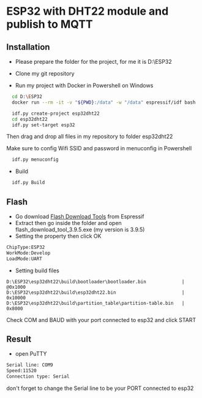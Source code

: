 
# ESP32 with DHT22 module and publish to MQTT



## Installation
- Please prepare the folder for the project, for me it is D:\ESP32
- Clone my git repository

- Run my project with Docker in Powershell on Windows

```bash
  cd D:\ESP32
  docker run --rm -it -v "${PWD}:/data" -w "/data" espressif/idf bash
```

```bash
  idf.py create-project esp32dht22 
  cd esp32dht22
  idf.py set-target esp32
```
Then drag and drop all files in my repository to folder esp32dht22

Make sure to config Wifi SSID and password in menuconfig in Powershell
```bash
  idf.py menuconfig
```
- Build
```bash
  idf.py Build
```

## Flash
- Go download [Flash Download Tools](https://www.espressif.com/en/support/download/other-tools) from Espressif
- Extract then go inside the folder and open flash_download_tool_3.9.5.exe (my version is 3.9.5)
- Setting the property then click OK
```bash
ChipType:ESP32
WorkMode:Develop
LoadMode:UART
```
- Setting build files
```
D:\ESP32\esp32dht22\build\bootloader\bootloader.bin             | @0x1000
D:\ESP32\esp32dht22\build\esp32dht22.bin                        | 0x10000
D:\ESP32\esp32dht22\build\partition_table\partition-table.bin   | 0x8000
```
Check COM and BAUD with your port connected to esp32 and click START
## Result
- open PuTTY
```bash
Serial line: COM9
Speed:11520
Connection type: Serial
```
don't forget to change the Serial line to be your PORT connected to esp32
